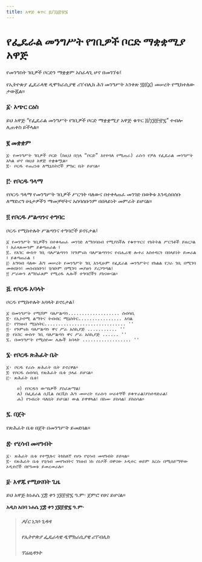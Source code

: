 ```yaml
---
title: አዋጅ ቁጥር ፭/፲፱፻፹፯
---
```


# የፌዴራል መንግሥት የገቢዎች ቦርድ ማቋቋሚያ አዋጅ

የመንግስት ገቢዎች ቦርድን ማቋቋም አስፈላጊ ሆኖ በመገኘቱ፤

የኢትዮጵያ ፌዴራላዊ ዲሞክራሲያዊ ሪፐብሊክ ሕገ መንግሥት አንቀጽ ፶፭(፩) መሠረት የሚከተለው ታውጇል።

### ፩· አጭር ርዕስ

ይህ አዋጅ “የፌዴራል መንግሥት የገቢዎች ቦርድ ማቋቋሚያ አዋጅ ቁጥር ፭/፲፱፻፹፯” ተብሎ ሊጠቀስ ይችላል።

### ፪ መቋቋም

    ፩‧ የመንግሥት ገቢዎች ቦርድ (ከዚህ በኋላ “ቦርድ” እየተባለ የሚጠራ) ራሱን የቻለ የፌዴራል መንግሥት አካል ሆኖ በዚህ አዋጅ ተቋቁሟል።
    ፪· ቦርዱ ተጠሪነቱ ለሚኒስትሮች ምክር ቤት ይሆናል።

### ፫· የቦርዱ ዓላማ

የቦርዱ ዓላማ የመንግሥት ገቢዎች ሥርዓት ባለውና በተቀላጠፈ መንገድ በወቅቱ እንዲሰበሰቡ ለማድረግ ሁኔታዎችን ማመቻቸትና አሰባሰቡንም በበላይነት መምራት ይሆናል።

### ፬ የቦርዱ ሥልጣንና ተግባር
ቦርዱ የሚከተሉት ሥልጣንና ተግባሮች ይኖሩታል፤

    ፩ የመንግሥት ገቢዎችን በተቀላጠፈ መንገድ ለማሰባሰብ የሚያስችሉ የቁጥጥርና የክትትል ሥርዓቶች ይዘረጋል ፤ አፈጻጸሙንም ይቆጣጠራል ፤
    ፪. የአገር ውስጥ ገቢ ባለሥልጣንን ፤የጉምሩክ ባለሥልጣንንና የብሔራዊ ሎተሪ አስተዳርን በበላይነት ይመራል ፤ ይቆጣጠራል ፤
    ፫‧ አግባብ ባለው ሕግ መሠረት የመንግሥት ገቢ እንዲሁም የፌዴራል መንግሥትና የክልል የጋራ ገቢ በሚገባ መወሰኑን፤ መሰብሰቡን፤ ሂሳቡም በሚገባ መያዙን ያረጋግጣል፤
    ፬ ሥራውን ለማስፈጸም የሚረዱ ሌሎች ተግባሮችን ያከናውናል።

### ፭. የቦርዱ አባላት
ቦርዱ የሚከተሉት አባላት ይኖሩታል፤

    ፩ በመንግሥት የሚሾም ባለሥልጣን................... ሰብሳቢ
    ፪· የኢኮኖሚ ልማትና ትብብር ሚኒስትር................ አባል
    ፫· የገንዘብ ሚኒስትር.............................. ''
    ፬· የጉምሩክ ባለሥልጣን ዋና ሥራ አስኪያጅ ........... ''
    ፭‧ የአገር ውስጥ ገቢ ባለሥልጣን ዋና ሥራ አስኪያጅ ...... ''
    ፮. በመንግሥት የሚሰየሙ ሌሎች አባላት .................. ''

### ፮· የቦርዱ ጽሕፈት ቤት

    ፩· ቦርዱ የራሱ ጽሕፈት ቤት ይኖረዋል።
    ፪‧ የቦርዱ ሰብሳቢ የጽሕፈት ቤቱ ኃላፊ ይሆናል።
    ፫· ጽሕፈት ቤቱ፤

        ሀ) የቦርዱን ውሣኔዎች ያስፈጽማል፤
        ለ) በፌዴራል ሲቪል ሰርቪስ ሕግ መሠረት የራሱን ሠራተኞች ይቀጥራል፤ያስተዳድራል፤
        ሐ) የንብረት ባለቤት ይሆናል፤ ውል ይዋዋላል፤ በስሙ ይከሳል፤ ይከሰሳል።

### ፯. በጀት
የጽሕፈት ቤቱ በጀት በመንግሥት ይመደባል።

### ፰‧ የሂሳብ መዛግብት

    ፩· ጽሕፈት ቤቱ የተሟሉና ትክክለኛ የሆኑ የሂሳብ መዛግብት ይይዛል።
    ፪· የጽሕፈት ቤቱ የሂሳብ መዛግብትና ገንዘብ ነክ ሰነዶች በዋናው ኦዲተር ወይም እርሱ በሚሰይማቸው ኦዲተሮች በየዓመቱ ይመረመራሉ።

### ፱· አዋጁ የሚፀናበት ጊዜ
ይህ አዋጅ ከነሐሴ ፲፰ ቀን ፲፱፻፹፯ ዓ.ም· ጀምሮ የፀና ይሆናል።

**አዲስ አበባ ነሐሴ ፲፰ ቀን ፲፱፻፹፯ ዓ.ም·**

> ##### ዶ/ር ነጋሶ ጊዳዳ
>
> ##### የኢትዮጵያ ፌዴራላዊ ዲሞክራሲያዊ ሪፐብሊክ
>
> ##### ፕሬዚዳንት